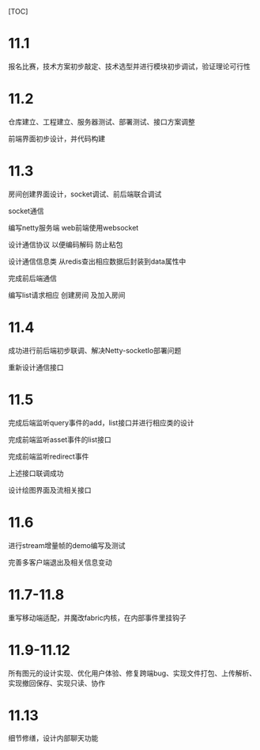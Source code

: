 [TOC]

# 11.1

报名比赛，技术方案初步敲定、技术选型并进行模块初步调试，验证理论可行性

# 11.2

仓库建立、工程建立、服务器测试、部署测试、接口方案调整

前端界面初步设计，并代码构建

# 11.3

房间创建界面设计，socket调试、前后端联合调试

socket通信

编写netty服务端 web前端使用websocket

设计通信协议 以便编码解码 防止粘包

设计通信信息类 从redis查出相应数据后封装到data属性中

完成前后端通信

编写list请求相应 创建房间 及加入房间

# 11.4

成功进行前后端初步联调、解决Netty-socketIo部署问题

重新设计通信接口

# 11.5

完成后端监听query事件的add，list接口并进行相应类的设计

完成前端监听asset事件的list接口

完成前端监听redirect事件

上述接口联调成功

设计绘图界面及流相关接口

# 11.6

进行stream增量帧的demo编写及测试

完善多客户端退出及相关信息变动

# 11.7-11.8

重写移动端适配，并魔改fabric内核，在内部事件里挂钩子

# 11.9-11.12

所有图元的设计实现、优化用户体验、修复跨端bug、实现文件打包、上传解析、实现撤回保存、实现只读、协作

# 11.13

细节修缮，设计内部聊天功能















